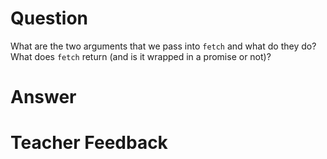 # Question
What are the two arguments that we pass into `fetch` and what do they do? What does `fetch` return (and is it wrapped in a promise or not)?

# Answer


# Teacher Feedback
